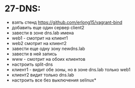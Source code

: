 # 27-DNS:
- взять стенд https://github.com/erlong15/vagrant-bind
- добавить еще один сервер client2
- завести в зоне dns.lab имена
- web1 - смотрит на клиент1
- web2 смотрит на клиент2
- завести еще одну зону newdns.lab
- завести в ней запись
- www - смотрит на обоих клиентов
- настроить split-dns
- клиент1 - видит обе зоны, но в зоне dns.lab только web1
- клиент2 видит только dns.lab
- настроить все без выключения selinux*



